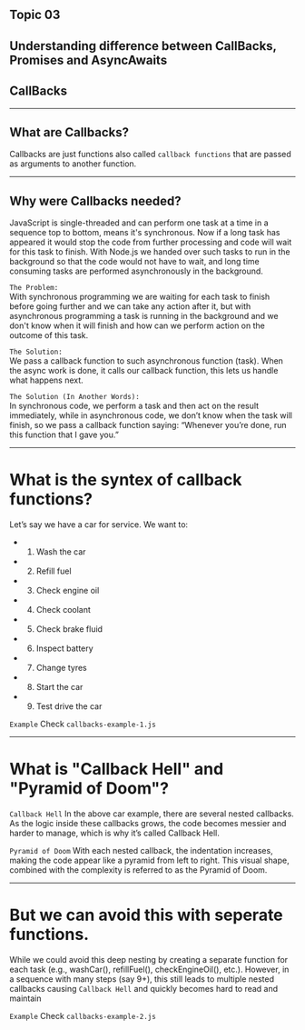 ## Topic 03
## Understanding difference between CallBacks, Promises and AsyncAwaits

## CallBacks

-------------------------------------------------------------------------------------
## What are Callbacks?
Callbacks are just functions also called `callback functions` that are passed as arguments to another function.


-------------------------------------------------------------------------------------
## Why were Callbacks needed?
JavaScript is single-threaded and can perform one task at a time in a sequence top to bottom, means it's synchronous. Now if a long task has appeared it would stop the code from further processing and code will wait for this task to finish. With Node.js we handed over such tasks to run in the background so that the code would not have to wait, and long time consuming tasks are performed asynchronously in the background.

`The Problem:`  
With synchronous programming we are waiting for each task to finish before going further and we can take any action after it, but with asynchronous programming a task is running in the background and we don't know when it will finish and how can we perform action on the outcome of this task.

`The Solution:`  
We pass a callback function to such asynchronous function (task). When the async work is done, it calls our callback function, this lets us handle what happens next.

`The Solution (In Another Words):`  
In synchronous code, we perform a task and then act on the result immediately, while in asynchronous code, we don’t know when the task will finish, so we pass a callback function saying: “Whenever you’re done, run this function that I gave you.”


-------------------------------------------------------------------------------------
# What is the syntex of callback functions?
Let’s say we have a car for service.
We want to:

- 1. Wash the car
- 2. Refill fuel
- 3. Check engine oil
- 4. Check coolant
- 5. Check brake fluid
- 6. Inspect battery
- 7. Change tyres
- 8. Start the car
- 9. Test drive the car

`Example`
Check `callbacks-example-1.js`


-------------------------------------------------------------------------------------
# What is "Callback Hell" and "Pyramid of Doom"?
`Callback Hell`
In the above car example, there are several nested callbacks. As the logic inside these callbacks grows, the code becomes messier and harder to manage, which is why it’s called Callback Hell.

`Pyramid of Doom`
With each nested callback, the indentation increases, making the code appear like a pyramid from left to right. This visual shape, combined with the complexity is referred to as the Pyramid of Doom.


-------------------------------------------------------------------------------------
# But we can avoid this with seperate functions.

While we could avoid this deep nesting by creating a separate function for each task (e.g., washCar(), refillFuel(), checkEngineOil(), etc.). However, in a sequence with many steps (say 9+), this still leads to multiple nested callbacks causing `Callback Hell` and quickly becomes hard to read and maintain

`Example`
Check `callbacks-example-2.js`